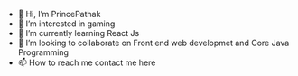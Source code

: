 - 👋 Hi, I’m PrincePathak
- 👀 I’m interested in gaming
- 🌱 I’m currently learning React Js
- 💞️ I’m looking to collaborate on Front end web developmet and Core Java Programming 
- 📫 How to reach me contact me here

<!---
Prince05Pathak/Prince05Pathak is a ✨ special ✨ repository because its `README.md` (this file) appears on your GitHub profile.
You can click the Preview link to take a look at your changes.
--->
